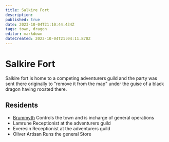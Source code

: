```yaml
---
title: Salkire Fort
description: 
published: true
date: 2023-10-04T21:10:44.434Z
tags: town, dragon
editor: markdown
dateCreated: 2023-10-04T21:04:11.870Z
---
```


# Salkire Fort
Salkire fort is home to a competing adventurers guild and the party was sent there originally to "remove it from the map" under the guise of a black dragon having roosted there.

## Residents
- [Brummyth](/characters/npcs/brummyth)
  Controls the town and is incharge of general operations
- Lamrune
  Receptionist at the adventurers guild
- Everesin
  Receptionist at the adventurers guild
- Oliver Artisan
  Runs the general Store